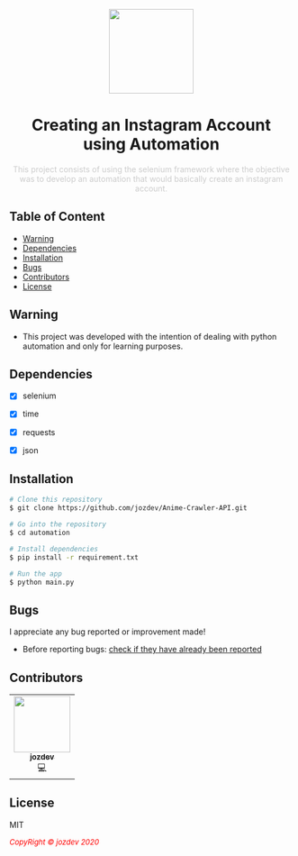 <p align="center">
  <img src="https://cdn.pixabay.com/photo/2017/10/24/00/39/bot-icon-2883144_960_720.png" width=150px" align="center">
</p>
                                                                        
<h1 align="center">Creating an Instagram Account using Automation</h1>
<p align="center" style="color: #ccc;">
This project consists of using the selenium framework where the objective was to develop an automation that would basically create an instagram account.
</p>


## Table of Content

- [Warning](#warning)
- [Dependencies](#dependencies)
- [Installation](#installation)
- [Bugs](#bugs)
- [Contributors](#contributors)
- [License](#license)



## Warning

- This project was developed with the intention of dealing with python automation and only for learning purposes.


## Dependencies

- [x] selenium
- [x] time
- [x] requests
- [x] json


## Installation

```bash
# Clone this repository
$ git clone https://github.com/jozdev/Anime-Crawler-API.git

# Go into the repository
$ cd automation

# Install dependencies
$ pip install -r requirement.txt

# Run the app
$ python main.py
```

## Bugs

I appreciate any bug reported or improvement made!

- Before reporting bugs:
[check if they have already been reported](https://github.com/jozdev/Anime-Crawler-API/issues)
                                                                                                                                      
## Contributors

<table align="center">
  <tr>
    <td align="center"><a href="https://github.com/jozdev"><img src="https://avatars0.githubusercontent.com/u/58850639?s=460&u=7b99346947ef28fb23b98604356fd3b3013c418b&v=4" width="100px;" alt=""/><br /><sub><b>jozdev</b></sub></a><br /><a title="Code">💻</a></td>
  </tr>
</table>

## License

MIT


 <i style='text-align: center; color: red;font-size: 13px;'>CopyRight © jozdev 2020</i> 
